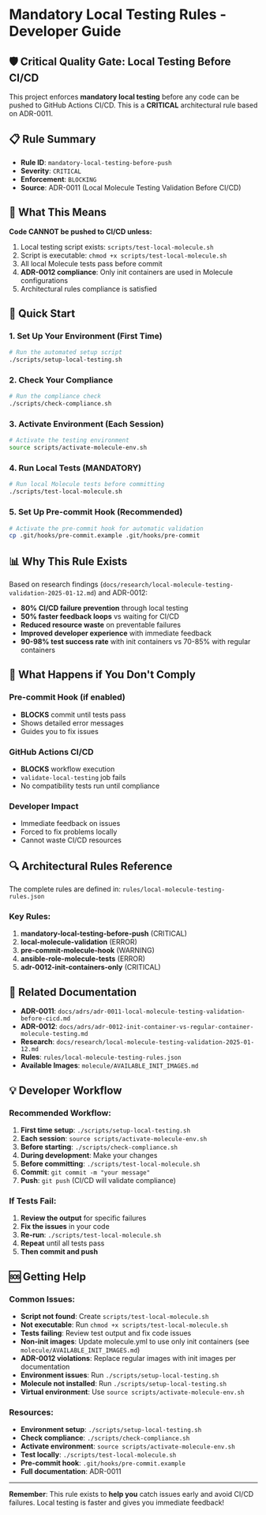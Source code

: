 # Mandatory Local Testing Rules - Developer Guide

## 🛡️ Critical Quality Gate: Local Testing Before CI/CD

This project enforces **mandatory local testing** before any code can be pushed to GitHub Actions CI/CD. This is a **CRITICAL** architectural rule based on ADR-0011.

## 📋 Rule Summary

- **Rule ID**: `mandatory-local-testing-before-push`
- **Severity**: `CRITICAL`
- **Enforcement**: `BLOCKING`
- **Source**: ADR-0011 (Local Molecule Testing Validation Before CI/CD)

## 🚫 What This Means

**Code CANNOT be pushed to CI/CD unless:**
1. Local testing script exists: `scripts/test-local-molecule.sh`
2. Script is executable: `chmod +x scripts/test-local-molecule.sh`
3. All local Molecule tests pass before commit
4. **ADR-0012 compliance**: Only init containers are used in Molecule configurations
5. Architectural rules compliance is satisfied

## 🔧 Quick Start

### 1. Set Up Your Environment (First Time)
```bash
# Run the automated setup script
./scripts/setup-local-testing.sh
```

### 2. Check Your Compliance
```bash
# Run the compliance check
./scripts/check-compliance.sh
```

### 3. Activate Environment (Each Session)
```bash
# Activate the testing environment
source scripts/activate-molecule-env.sh
```

### 4. Run Local Tests (MANDATORY)
```bash
# Run local Molecule tests before committing
./scripts/test-local-molecule.sh
```

### 5. Set Up Pre-commit Hook (Recommended)
```bash
# Activate the pre-commit hook for automatic validation
cp .git/hooks/pre-commit.example .git/hooks/pre-commit
```

## 📊 Why This Rule Exists

Based on research findings (`docs/research/local-molecule-testing-validation-2025-01-12.md`) and ADR-0012:

- **80% CI/CD failure prevention** through local testing
- **50% faster feedback loops** vs waiting for CI/CD
- **Reduced resource waste** on preventable failures
- **Improved developer experience** with immediate feedback
- **90-98% test success rate** with init containers vs 70-85% with regular containers

## 🛑 What Happens if You Don't Comply

### Pre-commit Hook (if enabled)
- **BLOCKS** commit until tests pass
- Shows detailed error messages
- Guides you to fix issues

### GitHub Actions CI/CD
- **BLOCKS** workflow execution
- `validate-local-testing` job fails
- No compatibility tests run until compliance

### Developer Impact
- Immediate feedback on issues
- Forced to fix problems locally
- Cannot waste CI/CD resources

## 🔍 Architectural Rules Reference

The complete rules are defined in: `rules/local-molecule-testing-rules.json`

### Key Rules:
1. **mandatory-local-testing-before-push** (CRITICAL)
2. **local-molecule-validation** (ERROR)
3. **pre-commit-molecule-hook** (WARNING)
4. **ansible-role-molecule-tests** (ERROR)
5. **adr-0012-init-containers-only** (CRITICAL)

## 📖 Related Documentation

- **ADR-0011**: `docs/adrs/adr-0011-local-molecule-testing-validation-before-cicd.md`
- **ADR-0012**: `docs/adrs/adr-0012-init-container-vs-regular-container-molecule-testing.md`
- **Research**: `docs/research/local-molecule-testing-validation-2025-01-12.md`
- **Rules**: `rules/local-molecule-testing-rules.json`
- **Available Images**: `molecule/AVAILABLE_INIT_IMAGES.md`

## 💡 Developer Workflow

### Recommended Workflow:
1. **First time setup**: `./scripts/setup-local-testing.sh`
2. **Each session**: `source scripts/activate-molecule-env.sh`
3. **Before starting**: `./scripts/check-compliance.sh`
4. **During development**: Make your changes
5. **Before committing**: `./scripts/test-local-molecule.sh`
6. **Commit**: `git commit -m "your message"`
7. **Push**: `git push` (CI/CD will validate compliance)

### If Tests Fail:
1. **Review the output** for specific failures
2. **Fix the issues** in your code
3. **Re-run**: `./scripts/test-local-molecule.sh`
4. **Repeat** until all tests pass
5. **Then commit and push**

## 🆘 Getting Help

### Common Issues:
- **Script not found**: Create `scripts/test-local-molecule.sh`
- **Not executable**: Run `chmod +x scripts/test-local-molecule.sh`
- **Tests failing**: Review test output and fix code issues
- **Non-init images**: Update molecule.yml to use only init containers (see `molecule/AVAILABLE_INIT_IMAGES.md`)
- **ADR-0012 violations**: Replace regular images with init images per documentation
- **Environment issues**: Run `./scripts/setup-local-testing.sh`
- **Molecule not installed**: Run `./scripts/setup-local-testing.sh`
- **Virtual environment**: Use `source scripts/activate-molecule-env.sh`

### Resources:
- **Environment setup**: `./scripts/setup-local-testing.sh`
- **Check compliance**: `./scripts/check-compliance.sh`
- **Activate environment**: `source scripts/activate-molecule-env.sh`
- **Test locally**: `./scripts/test-local-molecule.sh`
- **Pre-commit hook**: `.git/hooks/pre-commit.example`
- **Full documentation**: ADR-0011

---

**Remember**: This rule exists to **help you** catch issues early and avoid CI/CD failures. Local testing is faster and gives you immediate feedback!
